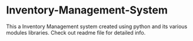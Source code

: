 # Inventory-Management-System
This a Inventory Management system  created using python  and its various modules libraries. Check out readme file for detailed info.
